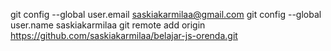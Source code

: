   git config --global user.email saskiakarmilaa@gmail.com
  git config --global user.name saskiakarmilaa
  git remote add origin https://github.com/saskiakarmilaa/belajar-js-orenda.git